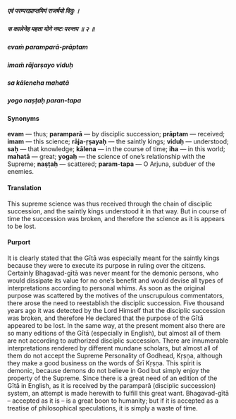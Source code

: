 ##### एवं परम्पराप्राप्तमिमं राजर्षयो विदुः ।
##### स कालेनेह महता योगे नष्टः परन्तप ॥ २ ॥

##### evaṁ paramparā-prāptam
##### imaṁ rājarṣayo viduḥ
##### sa kāleneha mahatā
##### yogo naṣṭaḥ paran-tapa

#### Synonyms

**evam** — thus; **paramparā** — by disciplic succession; **prāptam** — received; **imam** — this science; **rāja**-**ṛṣayaḥ** — the saintly kings; **viduḥ** — understood; **saḥ** — that knowledge; **kālena** — in the course of time; **iha** — in this world; **mahatā** — great; **yogaḥ** — the science of one’s relationship with the Supreme; **naṣṭaḥ** — scattered; **param**-**tapa** — O Arjuna, subduer of the enemies.

#### Translation

This supreme science was thus received through the chain of disciplic succession, and the saintly kings understood it in that way. But in course of time the succession was broken, and therefore the science as it is appears to be lost.

#### Purport

It is clearly stated that the Gītā was especially meant for the saintly kings because they were to execute its purpose in ruling over the citizens. Certainly Bhagavad-gītā was never meant for the demonic persons, who would dissipate its value for no one’s benefit and would devise all types of interpretations according to personal whims. As soon as the original purpose was scattered by the motives of the unscrupulous commentators, there arose the need to reestablish the disciplic succession. Five thousand years ago it was detected by the Lord Himself that the disciplic succession was broken, and therefore He declared that the purpose of the Gītā appeared to be lost. In the same way, at the present moment also there are so many editions of the Gītā (especially in English), but almost all of them are not according to authorized disciplic succession. There are innumerable interpretations rendered by different mundane scholars, but almost all of them do not accept the Supreme Personality of Godhead, Kṛṣṇa, although they make a good business on the words of Śrī Kṛṣṇa. This spirit is demonic, because demons do not believe in God but simply enjoy the property of the Supreme. Since there is a great need of an edition of the Gītā in English, as it is received by the paramparā (disciplic succession) system, an attempt is made herewith to fulfill this great want. Bhagavad-gītā – accepted as it is – is a great boon to humanity; but if it is accepted as a treatise of philosophical speculations, it is simply a waste of time.